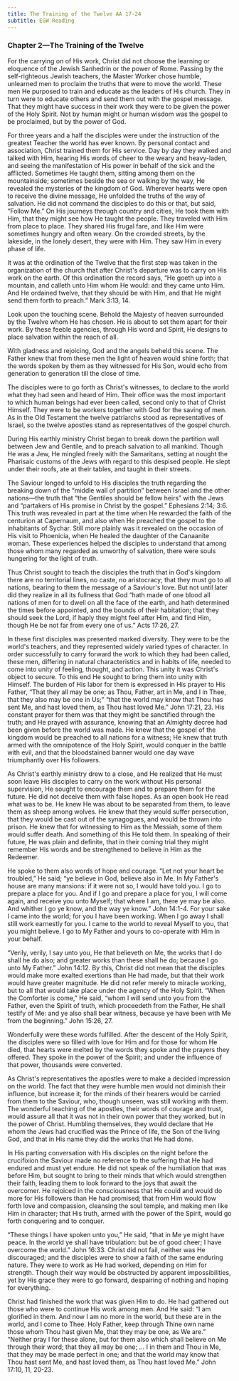 ```yaml
---
title: The Training of the Twelve AA 17-24
subtitle: EGW Reading
---
```


### Chapter 2—The Training of the Twelve

For the carrying on of His work, Christ did not choose the learning or eloquence of the Jewish Sanhedrin or the power of Rome. Passing by the self-righteous Jewish teachers, the Master Worker chose humble, unlearned men to proclaim the truths that were to move the world. These men He purposed to train and educate as the leaders of His church. They in turn were to educate others and send them out with the gospel message. That they might have success in their work they were to be given the power of the Holy Spirit. Not by human might or human wisdom was the gospel to be proclaimed, but by the power of God.

For three years and a half the disciples were under the instruction of the greatest Teacher the world has ever known. By personal contact and association, Christ trained them for His service. Day by day they walked and talked with Him, hearing His words of cheer to the weary and heavy-laden, and seeing the manifestation of His power in behalf of the sick and the afflicted. Sometimes He taught them, sitting among them on the mountainside; sometimes beside the sea or walking by the way, He revealed the mysteries of the kingdom of God. Wherever hearts were open to receive the divine message, He unfolded the truths of the way of salvation. He did not command the disciples to do this or that, but said, “Follow Me.” On His journeys through country and cities, He took them with Him, that they might see how He taught the people. They traveled with Him from place to place. They shared His frugal fare, and like Him were sometimes hungry and often weary. On the crowded streets, by the lakeside, in the lonely desert, they were with Him. They saw Him in every phase of life.

It was at the ordination of the Twelve that the first step was taken in the organization of the church that after Christ's departure was to carry on His work on the earth. Of this ordination the record says, “He goeth up into a mountain, and calleth unto Him whom He would: and they came unto Him. And He ordained twelve, that they should be with Him, and that He might send them forth to preach.” Mark 3:13, 14.

Look upon the touching scene. Behold the Majesty of heaven surrounded by the Twelve whom He has chosen. He is about to set them apart for their work. By these feeble agencies, through His word and Spirit, He designs to place salvation within the reach of all.

With gladness and rejoicing, God and the angels beheld this scene. The Father knew that from these men the light of heaven would shine forth; that the words spoken by them as they witnessed for His Son, would echo from generation to generation till the close of time.

The disciples were to go forth as Christ's witnesses, to declare to the world what they had seen and heard of Him. Their office was the most important to which human beings had ever been called, second only to that of Christ Himself. They were to be workers together with God for the saving of men. As in the Old Testament the twelve patriarchs stood as representatives of Israel, so the twelve apostles stand as representatives of the gospel church.

During His earthly ministry Christ began to break down the partition wall between Jew and Gentile, and to preach salvation to all mankind. Though He was a Jew, He mingled freely with the Samaritans, setting at nought the Pharisaic customs of the Jews with regard to this despised people. He slept under their roofs, ate at their tables, and taught in their streets.

The Saviour longed to unfold to His disciples the truth regarding the breaking down of the “middle wall of partition” between Israel and the other nations—the truth that “the Gentiles should be fellow heirs” with the Jews and “partakers of His promise in Christ by the gospel.” Ephesians 2:14; 3:6. This truth was revealed in part at the time when He rewarded the faith of the centurion at Capernaum, and also when He preached the gospel to the inhabitants of Sychar. Still more plainly was it revealed on the occasion of His visit to Phoenicia, when He healed the daughter of the Canaanite woman. These experiences helped the disciples to understand that among those whom many regarded as unworthy of salvation, there were souls hungering for the light of truth.

Thus Christ sought to teach the disciples the truth that in God's kingdom there are no territorial lines, no caste, no aristocracy; that they must go to all nations, bearing to them the message of a Saviour's love. But not until later did they realize in all its fullness that God “hath made of one blood all nations of men for to dwell on all the face of the earth, and hath determined the times before appointed, and the bounds of their habitation; that they should seek the Lord, if haply they might feel after Him, and find Him, though He be not far from every one of us.” Acts 17:26, 27.

In these first disciples was presented marked diversity. They were to be the world's teachers, and they represented widely varied types of character. In order successfully to carry forward the work to which they had been called, these men, differing in natural characteristics and in habits of life, needed to come into unity of feeling, thought, and action. This unity it was Christ's object to secure. To this end He sought to bring them into unity with Himself. The burden of His labor for them is expressed in His prayer to His Father, “That they all may be one; as Thou, Father, art in Me, and I in Thee, that they also may be one in Us;” “that the world may know that Thou has sent Me, and hast loved them, as Thou hast loved Me.” John 17:21, 23. His constant prayer for them was that they might be sanctified through the truth; and He prayed with assurance, knowing that an Almighty decree had been given before the world was made. He knew that the gospel of the kingdom would be preached to all nations for a witness; He knew that truth armed with the omnipotence of the Holy Spirit, would conquer in the battle with evil, and that the bloodstained banner would one day wave triumphantly over His followers.

As Christ's earthly ministry drew to a close, and He realized that He must soon leave His disciples to carry on the work without His personal supervision, He sought to encourage them and to prepare them for the future. He did not deceive them with false hopes. As an open book He read what was to be. He knew He was about to be separated from them, to leave them as sheep among wolves. He knew that they would suffer persecution, that they would be cast out of the synagogues, and would be thrown into prison. He knew that for witnessing to Him as the Messiah, some of them would suffer death. And something of this He told them. In speaking of their future, He was plain and definite, that in their coming trial they might remember His words and be strengthened to believe in Him as the Redeemer.

He spoke to them also words of hope and courage. “Let not your heart be troubled,” He said; “ye believe in God, believe also in Me. In My Father's house are many mansions: if it were not so, I would have told you. I go to prepare a place for you. And if I go and prepare a place for you, I will come again, and receive you unto Myself; that where I am, there ye may be also. And whither I go ye know, and the way ye know.” John 14:1-4. For your sake I came into the world; for you I have been working. When I go away I shall still work earnestly for you. I came to the world to reveal Myself to you, that you might believe. I go to My Father and yours to co-operate with Him in your behalf.

“Verily, verily, I say unto you, He that believeth on Me, the works that I do shall he do also; and greater works than these shall he do; because I go unto My Father.” John 14:12. By this, Christ did not mean that the disciples would make more exalted exertions than He had made, but that their work would have greater magnitude. He did not refer merely to miracle working, but to all that would take place under the agency of the Holy Spirit. “When the Comforter is come,” He said, “whom I will send unto you from the Father, even the Spirit of truth, which proceedeth from the Father, He shall testify of Me: and ye also shall bear witness, because ye have been with Me from the beginning.” John 15:26, 27.

Wonderfully were these words fulfilled. After the descent of the Holy Spirit, the disciples were so filled with love for Him and for those for whom He died, that hearts were melted by the words they spoke and the prayers they offered. They spoke in the power of the Spirit; and under the influence of that power, thousands were converted.

As Christ's representatives the apostles were to make a decided impression on the world. The fact that they were humble men would not diminish their influence, but increase it; for the minds of their hearers would be carried from them to the Saviour, who, though unseen, was still working with them. The wonderful teaching of the apostles, their words of courage and trust, would assure all that it was not in their own power that they worked, but in the power of Christ. Humbling themselves, they would declare that He whom the Jews had crucified was the Prince of life, the Son of the living God, and that in His name they did the works that He had done.

In His parting conversation with His disciples on the night before the crucifixion the Saviour made no reference to the suffering that He had endured and must yet endure. He did not speak of the humiliation that was before Him, but sought to bring to their minds that which would strengthen their faith, leading them to look forward to the joys that await the overcomer. He rejoiced in the consciousness that He could and would do more for His followers than He had promised; that from Him would flow forth love and compassion, cleansing the soul temple, and making men like Him in character; that His truth, armed with the power of the Spirit, would go forth conquering and to conquer.

“These things I have spoken unto you,” He said, “that in Me ye might have peace. In the world ye shall have tribulation: but be of good cheer; I have overcome the world.” John 16:33. Christ did not fail, neither was He discouraged; and the disciples were to show a faith of the same enduring nature. They were to work as He had worked, depending on Him for strength. Though their way would be obstructed by apparent impossibilities, yet by His grace they were to go forward, despairing of nothing and hoping for everything.

Christ had finished the work that was given Him to do. He had gathered out those who were to continue His work among men. And He said: “I am glorified in them. And now I am no more in the world, but these are in the world, and I come to Thee. Holy Father, keep through Thine own name those whom Thou hast given Me, that they may be one, as We are.” “Neither pray I for these alone, but for them also which shall believe on Me through their word; that they all may be one; ... I in them and Thou in Me, that they may be made perfect in one; and that the world may know that Thou hast sent Me, and hast loved them, as Thou hast loved Me.” John 17:10, 11, 20-23.